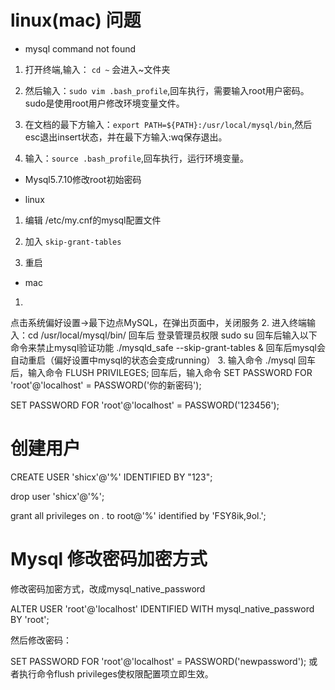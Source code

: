 
# linux(mac) 问题

* mysql command not found

 1. 打开终端,输入： `cd ~` 会进入~文件夹

 2. 然后输入：`sudo vim .bash_profile`,回车执行，需要输入root用户密码。sudo是使用root用户修改环境变量文件。

 3. 在文档的最下方输入：`export PATH=${PATH}:/usr/local/mysql/bin`,然后esc退出insert状态，并在最下方输入:wq保存退出。

 4. 输入：`source .bash_profile`,回车执行，运行环境变量。

* Mysql5.7.10修改root初始密码

- linux

 1. 编辑 /etc/my.cnf的mysql配置文件

 2. 加入 `skip-grant-tables`

 3. 重启

- mac

1.
点击系统偏好设置->最下边点MySQL，在弹出页面中，关闭服务
2.
进入终端输入：cd /usr/local/mysql/bin/
回车后 登录管理员权限 sudo su
回车后输入以下命令来禁止mysql验证功能 ./mysqld_safe --skip-grant-tables &
回车后mysql会自动重启（偏好设置中mysql的状态会变成running）
3.
输入命令 ./mysql
回车后，输入命令 FLUSH PRIVILEGES;
回车后，输入命令 SET PASSWORD FOR 'root'@'localhost' = PASSWORD('你的新密码');

SET PASSWORD FOR 'root'@'localhost' = PASSWORD('123456');

# 创建用户

CREATE USER 'shicx'@'%' IDENTIFIED BY "123";

drop user 'shicx'@'%';

grant all privileges on *.* to root@'%' identified by 'FSY8ik,9ol.';


# Mysql 修改密码加密方式

修改密码加密方式，改成mysql_native_password

ALTER USER 'root'@'localhost' IDENTIFIED WITH mysql_native_password BY 'root';

然后修改密码：

SET PASSWORD FOR 'root'@'localhost' = PASSWORD('newpassword');
或者执行命令flush privileges使权限配置项立即生效。